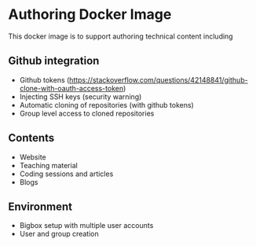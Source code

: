 # Authoring Docker Image

This docker image is to support authoring technical content including

## Github integration

- Github tokens (https://stackoverflow.com/questions/42148841/github-clone-with-oauth-access-token)
- Injecting SSH keys (security warning)
- Automatic cloning of repositories (with github tokens)
- Group level access to cloned repositories

## Contents

- Website
- Teaching material
- Coding sessions and articles
- Blogs

## Environment

- Bigbox setup with multiple user accounts
- User and group creation


